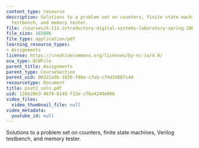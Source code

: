 ```yaml
---
content_type: resource
description: Solutions to a problem set on counters, finite state machines, Verilog
  testbench, and memory tester.
file: /courses/6-111-introductory-digital-systems-laboratory-spring-2006/126b28634679b148f32ecfba4249e066_pset2_soln.pdf
file_size: 165086
file_type: application/pdf
learning_resource_types:
- Assignments
license: https://creativecommons.org/licenses/by-nc-sa/4.0/
ocw_type: OCWFile
parent_title: Assignments
parent_type: CourseSection
parent_uid: 90322a5b-1820-f46e-c7ab-c74d3d687c44
resourcetype: Document
title: pset2_soln.pdf
uid: 126b2863-4679-b148-f32e-cfba4249e066
video_files:
  video_thumbnail_file: null
video_metadata:
  youtube_id: null
---
```

Solutions to a problem set on counters, finite state machines, Verilog testbench, and memory tester.